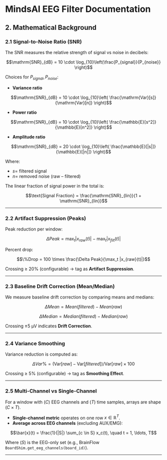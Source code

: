 # MindsAI EEG Filter Documentation

## 2. Mathematical Background

### 2.1 Signal-to-Noise Ratio (SNR)

The SNR measures the relative strength of signal vs noise in decibels:

```math
\mathrm{SNR}_{dB} = 10 \cdot \log_{10}\left(\frac{P_{signal}}{P_{noise}} \right)
```

Choices for $P_{signal}, P_{noise}$:

- **Variance ratio**  
```math
\mathrm{SNR}_{dB} = 10 \cdot \log_{10}\left( \frac{\mathrm{Var}[s]}{\mathrm{Var}[n]} \right)
```

- **Power ratio**  
```math
\mathrm{SNR}_{dB} = 10 \cdot \log_{10}\left( \frac{\mathbb{E}[s^2]}{\mathbb{E}[n^2]} \right)
```

- **Amplitude ratio**  
```math
\mathrm{SNR}_{dB} = 20 \cdot \log_{10}\left( \frac{\mathbb{E}[|s|]}{\mathbb{E}[|n|]} \right)
```

Where:  
- $s =$ filtered signal  
- $n =$ removed noise (raw – filtered)

The linear fraction of signal power in the total is:

```math
\text{Signal Fraction} = \frac{\mathrm{SNR}_{lin}}{1 + \mathrm{SNR}_{lin}}
```

---

### 2.2 Artifact Suppression (Peaks)

Peak reduction per window:

```math
\Delta Peak = \max_t |x_{raw}(t)| - \max_t |x_{filt}(t)|
```

Percent drop:

```math
\%Drop = 100 \times \frac{\Delta Peak}{\max_t |x_{raw}(t)|}
```

Crossing ≥ 20% (configurable) → tag as **Artifact Suppression**.

---

### 2.3 Baseline Drift Correction (Mean/Median)

We measure baseline drift correction by comparing means and medians:

```math
\Delta Mean = Mean(filtered) - Mean(raw)
```

```math
\Delta Median = Median(filtered) - Median(raw)
```

Crossing ±5 µV indicates **Drift Correction**.

---

### 2.4 Variance Smoothing

Variance reduction is computed as:

```math
\Delta Var\% = (\mathrm{Var}[raw] - \mathrm{Var}[filtered]) / \mathrm{Var}[raw] \times 100
```

Crossing ≥ 5% (configurable) → tag as **Smoothing Effect**.

---

### 2.5 Multi-Channel vs Single-Channel

For a window with $(C)$ EEG channels and $(T)$ time samples, arrays are shape $(C \times T)$.

- **Single-channel metric** operates on one row $x \in \mathbb{R}^T$.  
- **Average across EEG channels** (excluding AUX/EMG):

```math
\bar{x}(t) = \frac{1}{|S|} \sum_{c \in S} x_c(t), \quad t = 1, \ldots, T
```

Where $(S)$ is the EEG-only set (e.g., BrainFlow `BoardShim.get_eeg_channels(board_id)`).

---
